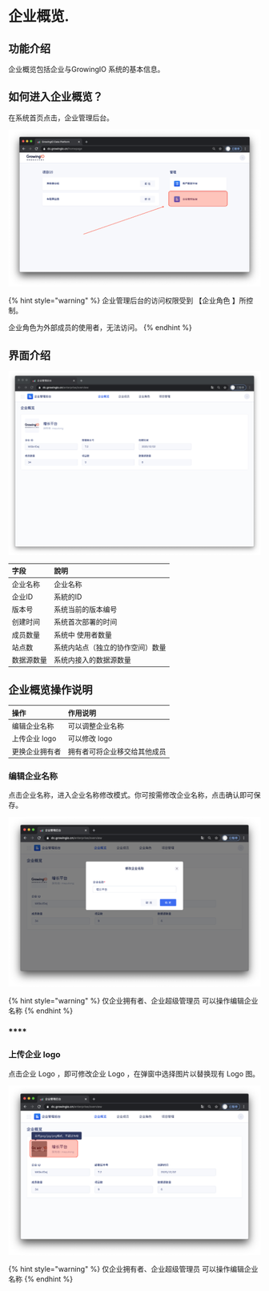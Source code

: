 # 企业概览.

## 功能介绍

企业概览包括企业与GrowingIO 系统的基本信息。 

## 如何进入企业概览？

在系统首页点击，企业管理后台。

![](../../.gitbook/assets/ying-mu-jie-tu-20201207-xia-wu-3.38.02.png)

{% hint style="warning" %}
企业管理后台的访问权限受到 【企业角色 】所控制。  
  
企业角色为外部成员的使用者，无法访问。 
{% endhint %}

## 界面介绍

![](../../.gitbook/assets/ying-mu-jie-tu-20201207-xia-wu-3.13.04.png)

| 字段 | 說明 |
| :--- | :--- |
| 企业名称 | 企业名称 |
| 企业ID  | 系統的ID |
| 版本号 | 系统当前的版本编号 |
| 创建时间 | 系统首次部署的时间 |
| 成员数量 | 系统中 使用者数量 |
| 站点数 | 系统内站点（独立的协作空间）数量 |
| 数据源数量  | 系统内接入的数据源数量 |

## 企业概览操作说明

| 操作 | 作用说明 |
| :--- | :--- |
| 编辑企业名称 | 可以调整企业名称 |
| 上传企业 logo | 可以修改 logo  |
| 更换企业拥有者 | 拥有者可将企业移交给其他成员 |



### **编辑企业名称**

点击企业名称，进入企业名称修改模式。你可按需修改企业名称，点击确认即可保存。

![](../../.gitbook/assets/ying-mu-jie-tu-20201207-xia-wu-3.14.36.png)

{% hint style="warning" %}
仅企业拥有者、企业超级管理员 可以操作编辑企业名称
{% endhint %}

### \*\*\*\*

### **上传企业 logo**

点击企业 Logo ，即可修改企业 Logo ，在弹窗中选择图片以替换现有 Logo 图。

![](../../.gitbook/assets/ying-mu-jie-tu-20201207-xia-wu-3.14.40.png)

{% hint style="warning" %}
仅企业拥有者、企业超级管理员 可以操作编辑企业名称
{% endhint %}

### 











